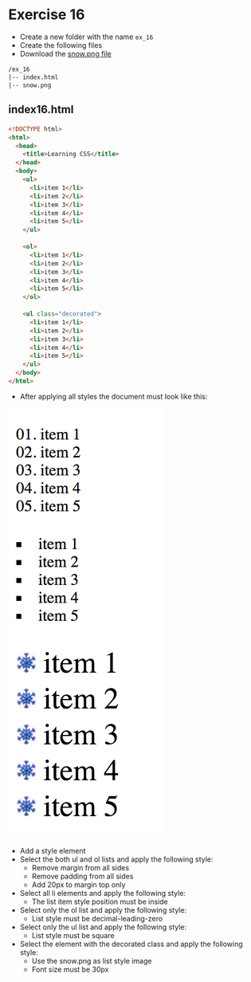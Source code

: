 # Exercise 16

* Create a new folder with the name `ex_16`
* Create the following files
* Download the [snow.png file](https://github.com/prma85/node_comit/blob/master/docs/exercises/css/images/snow.png?raw=true)

```
/ex_16
|-- index.html
|-- snow.png
```

## index16.html
```html
<!DOCTYPE html>
<html>
  <head>
    <title>Learning CSS</title>
  </head>
  <body>
    <ul>
      <li>item 1</li>
      <li>item 2</li>
      <li>item 3</li>
      <li>item 4</li>
      <li>item 5</li>
    </ul>

    <ol>
      <li>item 1</li>
      <li>item 2</li>
      <li>item 3</li>
      <li>item 4</li>
      <li>item 5</li>
    </ol>

    <ul class="decorated">
      <li>item 1</li>
      <li>item 2</li>
      <li>item 3</li>
      <li>item 4</li>
      <li>item 5</li>
    </ul>
  </body>
</html>
```

* After applying all styles the document must look like this:

![Ex 16](./results/ex_16.png)

* Add a style element
* Select the both ul and ol lists and apply the following style:
  * Remove margin from all sides
  * Remove padding from all sides
  * Add 20px to margin top only
* Select all li elements and apply the following style:
  * The list item style position must be inside
* Select only the ol list and apply the following style:
  * List style must be decimal-leading-zero
* Select only the ul list and apply the following style:
  * List style must be square
* Select the element with the decorated class and apply the following style: 
  * Use the snow.png as list style image
  * Font size must be 30px